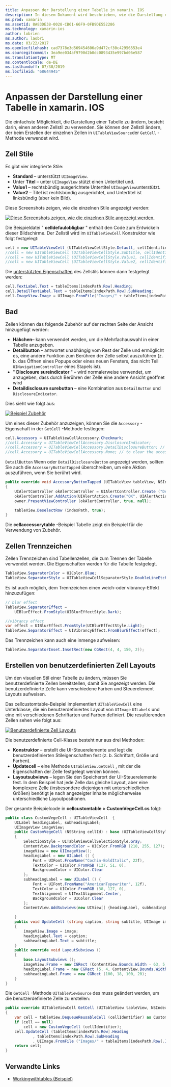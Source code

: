 ```yaml
---
title: Anpassen der Darstellung einer Tabelle in xamarin. IOS
description: In diesem Dokument wird beschrieben, wie die Darstellung einer Tabelle in xamarin. IOS angepasst wird. Es werden Zellen Stile, Zubehör, Zellen Trennzeichen und benutzerdefinierte Zell Layouts erläutert.
ms.prod: xamarin
ms.assetid: 8A83DE38-0028-CB61-66F9-0FB9DE552286
ms.technology: xamarin-ios
author: lobrien
ms.author: laobri
ms.date: 03/22/2017
ms.openlocfilehash: cad7378e3d569454606a9d472cf30c42956553e4
ms.sourcegitcommit: 3ea9ee034af9790d2b0dc0893435e997bd06e587
ms.translationtype: MT
ms.contentlocale: de-DE
ms.lasthandoff: 07/30/2019
ms.locfileid: "68644945"
---
```

# <a name="customizing-a-tables-appearance-in-xamarinios"></a>Anpassen der Darstellung einer Tabelle in xamarin. IOS

Die einfachste Möglichkeit, die Darstellung einer Tabelle zu ändern, besteht darin, einen anderen Zellstil zu verwenden. Sie können den Zellstil ändern, der beim Erstellen der einzelnen Zellen in `UITableViewSource`der `GetCell` -Methode verwendet wird.

## <a name="cell-styles"></a>Zell Stile

Es gibt vier integrierte Stile:

-  **Standard** – unterstützt `UIImageView`.
-  Unter **Titel** – unter `UIImageView` stützt einen Untertitel und.
-  **Value1** – rechtsbündig ausgerichtete Untertitel `UIImageView`unterstützt.
-  **Value2** – Titel ist rechtsbündig ausgerichtet, und Untertitel ist linksbündig (aber kein Bild).


Diese Screenshots zeigen, wie die einzelnen Stile angezeigt werden:

 [![](customizing-table-appearance-images/image7.png "Diese Screenshots zeigen, wie die einzelnen Stile angezeigt werden.")](customizing-table-appearance-images/image7.png#lightbox)

Die Beispieldatei " **celldefaulobligbar** " enthält den Code zum Entwickeln dieser Bildschirme. Der Zellstil wird im `UITableViewCell` Konstruktor wie folgt festgelegt:

```csharp
cell = new UITableViewCell (UITableViewCellStyle.Default, cellIdentifier);
//cell = new UITableViewCell (UITableViewCellStyle.Subtitle, cellIdentifier);
//cell = new UITableViewCell (UITableViewCellStyle.Value1, cellIdentifier);
//cell = new UITableViewCell (UITableViewCellStyle.Value2, cellIdentifier);
```

Die [unterstützten Eigenschaften](xref:UIKit.UITableViewCell) des Zellstils können dann festgelegt werden:

```csharp
cell.TextLabel.Text = tableItems[indexPath.Row].Heading;
cell.DetailTextLabel.Text = tableItems[indexPath.Row].SubHeading;
cell.ImageView.Image = UIImage.FromFile("Images/" + tableItems[indexPath.Row].ImageName); // don't use for Value2
```

## <a name="accessories"></a>Bad

Zellen können das folgende Zubehör auf der rechten Seite der Ansicht hinzugefügt werden:

-   **Häkchen–** kann verwendet werden, um die Mehrfachauswahl in einer Tabelle anzugeben.
-   **Detailbutton** – antwortet unabhängig vom Rest der Zelle und ermöglicht es, eine andere Funktion zum Berühren der Zelle selbst auszuführen (z. b. das Öffnen eines Popups oder eines neuen Fensters, das nicht Teil `UINavigationController` eines Stapels ist).
-   " **Disclosure sureindicator** " – wird normalerweise verwendet, um anzugeben, dass durch Berühren der Zelle eine andere Ansicht geöffnet wird
-   **Detaildisclosure surebutton** – eine Kombination aus `DetailButton` und `DisclosureIndicator`.


Dies sieht wie folgt aus:

 [![](customizing-table-appearance-images/image8.png "Beispiel Zubehör")](customizing-table-appearance-images/image8.png#lightbox)

Um eines dieser Zubehör anzuzeigen, können Sie die `Accessory` -Eigenschaft in der `GetCell` -Methode festlegen:

```csharp
cell.Accessory = UITableViewCellAccessory.Checkmark;
//cell.Accessory = UITableViewCellAccessory.DisclosureIndicator;
//cell.Accessory = UITableViewCellAccessory.DetailDisclosureButton; // implement AccessoryButtonTapped
//cell.Accessory = UITableViewCellAccessory.None; // to clear the accessory
```

`DetailButton` Wenn oder `DetailDisclosureButton` angezeigt werden, sollten Sie auch die `AccessoryButtonTapped` überschreiben, um eine Aktion auszuführen, wenn Sie berührt wird.

```csharp
public override void AccessoryButtonTapped (UITableView tableView, NSIndexPath indexPath)
{
    UIAlertController okAlertController = UIAlertController.Create ("DetailDisclosureButton Touched", tableItems[indexPath.Row].Heading, UIAlertControllerStyle.Alert);
    okAlertController.AddAction(UIAlertAction.Create("OK", UIAlertActionStyle.Default, null));
    owner.PresentViewController (okAlertController, true, null);

    tableView.DeselectRow (indexPath, true);
}
```

Die **cellaccessorytable** -Beispiel Tabelle zeigt ein Beispiel für die Verwendung von Zubehör.

## <a name="cell-separators"></a>Zellen Trennzeichen

Zellen Trennzeichen sind Tabellenzellen, die zum Trennen der Tabelle verwendet werden. Die Eigenschaften werden für die Tabelle festgelegt.

```csharp
TableView.SeparatorColor = UIColor.Blue;
TableView.SeparatorStyle = UITableViewCellSeparatorStyle.DoubleLineEtched;
```

Es ist auch möglich, dem Trennzeichen einen weich-oder vibrancy-Effekt hinzuzufügen:

```csharp
// blur effect
TableView.SeparatorEffect =
    UIBlurEffect.FromStyle(UIBlurEffectStyle.Dark);

//vibrancy effect
var effect = UIBlurEffect.FromStyle(UIBlurEffectStyle.Light);
TableView.SeparatorEffect = UIVibrancyEffect.FromBlurEffect(effect);
```

Das Trennzeichen kann auch eine inmenge aufweisen:

```csharp
TableView.SeparatorInset.InsetRect(new CGRect(4, 4, 150, 2));
```

## <a name="creating-custom-cell-layouts"></a>Erstellen von benutzerdefinierten Zell Layouts

Um den visuellen Stil einer Tabelle zu ändern, müssen Sie benutzerdefinierte Zellen bereitstellen, damit Sie angezeigt werden. Die benutzerdefinierte Zelle kann verschiedene Farben und Steuerelement Layouts aufweisen.

Das cellcustomtable-Beispiel implementiert `UITableViewCell` eine Unterklasse, die ein benutzerdefiniertes Layout von `UIImage` `UILabel`s und eine mit verschiedenen Schriftarten und Farben definiert. Die resultierenden Zellen sehen wie folgt aus:

 [![](customizing-table-appearance-images/image9.png "Benutzerdefinierte Zell Layouts")](customizing-table-appearance-images/image9.png#lightbox)

Die benutzerdefinierte Cell-Klasse besteht nur aus drei Methoden:

-   **Konstruktor** – erstellt die UI-Steuerelemente und legt die benutzerdefinierten Stileigenschaften fest (z. b. Schriftart, Größe und Farben).
-   **Updatecell** – eine Methode `UITableView.GetCell` , mit der die Eigenschaften der Zelle festgelegt werden können.
-   **Layoutsubviews** – legen Sie den Speicherort der UI-Steuerelemente fest. In dem Beispiel hat jede Zelle das gleiche Layout, aber eine komplexere Zelle (insbesondere diejenigen mit unterschiedlichen Größen) benötigt je nach angezeigter Inhalte möglicherweise unterschiedliche Layoutpositionen.


Der gesamte Beispielcode in **cellcustomtable > CustomVegeCell.cs** folgt:

```csharp
public class CustomVegeCell : UITableViewCell  {
    UILabel headingLabel, subheadingLabel;
    UIImageView imageView;
    public CustomVegeCell (NSString cellId) : base (UITableViewCellStyle.Default, cellId)
    {
        SelectionStyle = UITableViewCellSelectionStyle.Gray;
        ContentView.BackgroundColor = UIColor.FromRGB (218, 255, 127);
        imageView = new UIImageView();
        headingLabel = new UILabel () {
            Font = UIFont.FromName("Cochin-BoldItalic", 22f),
            TextColor = UIColor.FromRGB (127, 51, 0),
            BackgroundColor = UIColor.Clear
        };
        subheadingLabel = new UILabel () {
            Font = UIFont.FromName("AmericanTypewriter", 12f),
            TextColor = UIColor.FromRGB (38, 127, 0),
            TextAlignment = UITextAlignment.Center,
            BackgroundColor = UIColor.Clear
        };
        ContentView.AddSubviews(new UIView[] {headingLabel, subheadingLabel, imageView});

    }
    public void UpdateCell (string caption, string subtitle, UIImage image)
    {
        imageView.Image = image;
        headingLabel.Text = caption;
        subheadingLabel.Text = subtitle;
    }
    public override void LayoutSubviews ()
    {
        base.LayoutSubviews ();
        imageView.Frame = new CGRect (ContentView.Bounds.Width - 63, 5, 33, 33);
        headingLabel.Frame = new CGRect (5, 4, ContentView.Bounds.Width - 63, 25);
        subheadingLabel.Frame = new CGRect (100, 18, 100, 20);
    }
}
```

Die `GetCell` -Methode `UITableViewSource` des muss geändert werden, um die benutzerdefinierte Zelle zu erstellen:

```csharp
public override UITableViewCell GetCell (UITableView tableView, NSIndexPath indexPath)
{
    var cell = tableView.DequeueReusableCell (cellIdentifier) as CustomVegeCell;
    if (cell == null)
        cell = new CustomVegeCell (cellIdentifier);
    cell.UpdateCell (tableItems[indexPath.Row].Heading
            , tableItems[indexPath.Row].SubHeading
            , UIImage.FromFile ("Images/" + tableItems[indexPath.Row].ImageName) );
    return cell;
}
```



## <a name="related-links"></a>Verwandte Links

- [Workingwithtables (Beispiel)](https://docs.microsoft.com/samples/xamarin/ios-samples/workingwithtables)
